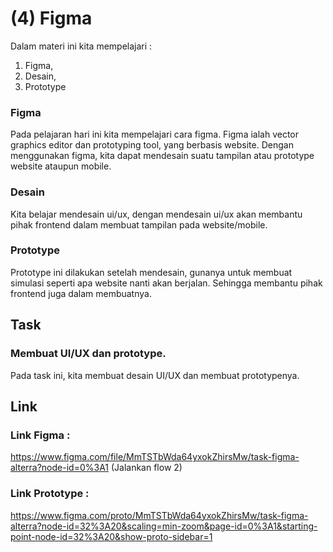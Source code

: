 # (4) Figma
Dalam materi ini kita mempelajari :
 1. Figma, 
 2. Desain, 
 3. Prototype
 ### Figma
Pada pelajaran hari ini kita mempelajari cara figma. Figma ialah vector graphics editor dan prototyping tool, yang berbasis website. Dengan menggunakan figma, kita dapat mendesain suatu tampilan atau prototype website ataupun mobile.
### Desain
Kita belajar mendesain ui/ux, dengan mendesain ui/ux akan membantu pihak frontend dalam membuat tampilan pada website/mobile.
### Prototype
Prototype ini dilakukan setelah mendesain, gunanya untuk membuat simulasi seperti apa website nanti akan berjalan. Sehingga membantu pihak frontend juga dalam membuatnya.

## Task
### Membuat UI/UX dan prototype.
Pada task ini, kita membuat desain UI/UX dan membuat prototypenya.

## Link
### Link Figma :
https://www.figma.com/file/MmTSTbWda64yxokZhirsMw/task-figma-alterra?node-id=0%3A1
(Jalankan flow 2)
### Link Prototype :
https://www.figma.com/proto/MmTSTbWda64yxokZhirsMw/task-figma-alterra?node-id=32%3A20&scaling=min-zoom&page-id=0%3A1&starting-point-node-id=32%3A20&show-proto-sidebar=1